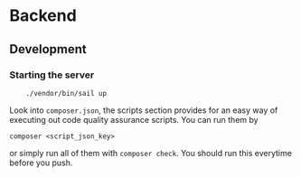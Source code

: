 # Backend

## Development
### Starting the server
```
    ./vendor/bin/sail up
```

Look into ``composer.json``, the scripts section provides for an easy way of executing 
out code quality assurance scripts. You can run them by 
```
composer <script_json_key>
```

or simply run all of them with ``composer check``. You should run this everytime before you push.
